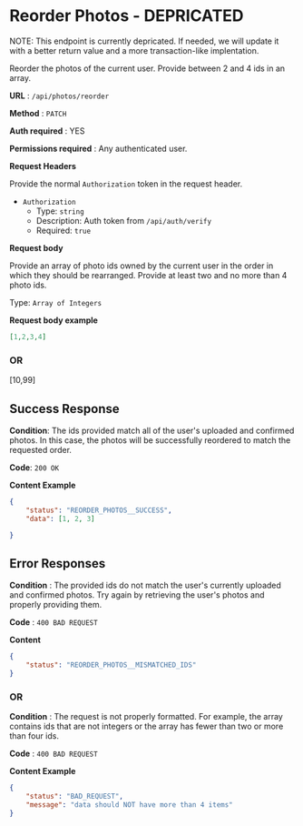 # Reorder Photos - DEPRICATED

NOTE: This endpoint is currently depricated. If needed, we will update it with a better return value and a more transaction-like implentation.

Reorder the photos of the current user. Provide between 2 and 4 ids in an array.

**URL** : `/api/photos/reorder`

**Method** : `PATCH`

**Auth required** : YES

**Permissions required** : Any authenticated user.

**Request Headers**

Provide the normal `Authorization` token in the request header.

* `Authorization`
  * Type: `string`
  * Description: Auth token from `/api/auth/verify`
  * Required: `true`

**Request body**

Provide an array of photo ids owned by the current user in the order in which they should be rearranged. Provide at least two and no more than 4 photo ids.

Type: `Array of Integers`

**Request body example**

```json
[1,2,3,4]
```

### OR

[10,99]

## Success Response

**Condition**: The ids provided match all of the user's uploaded and confirmed photos. In this case, the photos will be successfully reordered to match the requested order.

**Code**: `200 OK`

**Content Example**

```json
{
    "status": "REORDER_PHOTOS__SUCCESS",
    "data": [1, 2, 3]

}
```

## Error Responses

**Condition** : The provided ids do not match the user's currently uploaded and confirmed photos. Try again by retrieving the user's photos and properly providing them.

**Code** : `400 BAD REQUEST`

**Content**

```json
{
    "status": "REORDER_PHOTOS__MISMATCHED_IDS"
}
```

### OR

**Condition** : The request is not properly formatted. For example, the array contains ids that are not integers or the array has fewer than two or more than four ids.

**Code** : `400 BAD REQUEST`

**Content Example**

```json
{
    "status": "BAD_REQUEST",
    "message": "data should NOT have more than 4 items"
}
```
